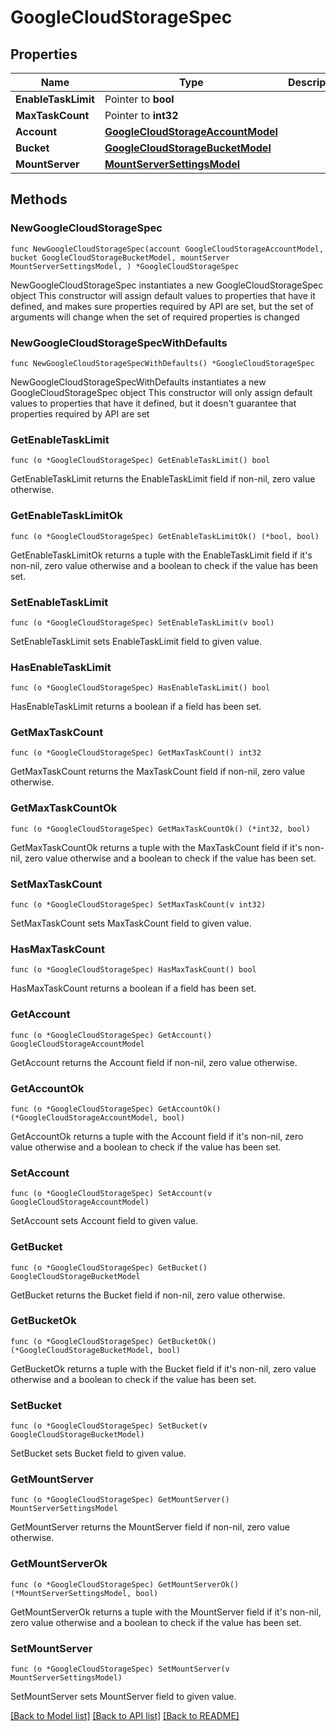 # GoogleCloudStorageSpec

## Properties

Name | Type | Description | Notes
------------ | ------------- | ------------- | -------------
**EnableTaskLimit** | Pointer to **bool** |  | [optional] 
**MaxTaskCount** | Pointer to **int32** |  | [optional] 
**Account** | [**GoogleCloudStorageAccountModel**](GoogleCloudStorageAccountModel.md) |  | 
**Bucket** | [**GoogleCloudStorageBucketModel**](GoogleCloudStorageBucketModel.md) |  | 
**MountServer** | [**MountServerSettingsModel**](MountServerSettingsModel.md) |  | 

## Methods

### NewGoogleCloudStorageSpec

`func NewGoogleCloudStorageSpec(account GoogleCloudStorageAccountModel, bucket GoogleCloudStorageBucketModel, mountServer MountServerSettingsModel, ) *GoogleCloudStorageSpec`

NewGoogleCloudStorageSpec instantiates a new GoogleCloudStorageSpec object
This constructor will assign default values to properties that have it defined,
and makes sure properties required by API are set, but the set of arguments
will change when the set of required properties is changed

### NewGoogleCloudStorageSpecWithDefaults

`func NewGoogleCloudStorageSpecWithDefaults() *GoogleCloudStorageSpec`

NewGoogleCloudStorageSpecWithDefaults instantiates a new GoogleCloudStorageSpec object
This constructor will only assign default values to properties that have it defined,
but it doesn't guarantee that properties required by API are set

### GetEnableTaskLimit

`func (o *GoogleCloudStorageSpec) GetEnableTaskLimit() bool`

GetEnableTaskLimit returns the EnableTaskLimit field if non-nil, zero value otherwise.

### GetEnableTaskLimitOk

`func (o *GoogleCloudStorageSpec) GetEnableTaskLimitOk() (*bool, bool)`

GetEnableTaskLimitOk returns a tuple with the EnableTaskLimit field if it's non-nil, zero value otherwise
and a boolean to check if the value has been set.

### SetEnableTaskLimit

`func (o *GoogleCloudStorageSpec) SetEnableTaskLimit(v bool)`

SetEnableTaskLimit sets EnableTaskLimit field to given value.

### HasEnableTaskLimit

`func (o *GoogleCloudStorageSpec) HasEnableTaskLimit() bool`

HasEnableTaskLimit returns a boolean if a field has been set.

### GetMaxTaskCount

`func (o *GoogleCloudStorageSpec) GetMaxTaskCount() int32`

GetMaxTaskCount returns the MaxTaskCount field if non-nil, zero value otherwise.

### GetMaxTaskCountOk

`func (o *GoogleCloudStorageSpec) GetMaxTaskCountOk() (*int32, bool)`

GetMaxTaskCountOk returns a tuple with the MaxTaskCount field if it's non-nil, zero value otherwise
and a boolean to check if the value has been set.

### SetMaxTaskCount

`func (o *GoogleCloudStorageSpec) SetMaxTaskCount(v int32)`

SetMaxTaskCount sets MaxTaskCount field to given value.

### HasMaxTaskCount

`func (o *GoogleCloudStorageSpec) HasMaxTaskCount() bool`

HasMaxTaskCount returns a boolean if a field has been set.

### GetAccount

`func (o *GoogleCloudStorageSpec) GetAccount() GoogleCloudStorageAccountModel`

GetAccount returns the Account field if non-nil, zero value otherwise.

### GetAccountOk

`func (o *GoogleCloudStorageSpec) GetAccountOk() (*GoogleCloudStorageAccountModel, bool)`

GetAccountOk returns a tuple with the Account field if it's non-nil, zero value otherwise
and a boolean to check if the value has been set.

### SetAccount

`func (o *GoogleCloudStorageSpec) SetAccount(v GoogleCloudStorageAccountModel)`

SetAccount sets Account field to given value.


### GetBucket

`func (o *GoogleCloudStorageSpec) GetBucket() GoogleCloudStorageBucketModel`

GetBucket returns the Bucket field if non-nil, zero value otherwise.

### GetBucketOk

`func (o *GoogleCloudStorageSpec) GetBucketOk() (*GoogleCloudStorageBucketModel, bool)`

GetBucketOk returns a tuple with the Bucket field if it's non-nil, zero value otherwise
and a boolean to check if the value has been set.

### SetBucket

`func (o *GoogleCloudStorageSpec) SetBucket(v GoogleCloudStorageBucketModel)`

SetBucket sets Bucket field to given value.


### GetMountServer

`func (o *GoogleCloudStorageSpec) GetMountServer() MountServerSettingsModel`

GetMountServer returns the MountServer field if non-nil, zero value otherwise.

### GetMountServerOk

`func (o *GoogleCloudStorageSpec) GetMountServerOk() (*MountServerSettingsModel, bool)`

GetMountServerOk returns a tuple with the MountServer field if it's non-nil, zero value otherwise
and a boolean to check if the value has been set.

### SetMountServer

`func (o *GoogleCloudStorageSpec) SetMountServer(v MountServerSettingsModel)`

SetMountServer sets MountServer field to given value.



[[Back to Model list]](../README.md#documentation-for-models) [[Back to API list]](../README.md#documentation-for-api-endpoints) [[Back to README]](../README.md)


